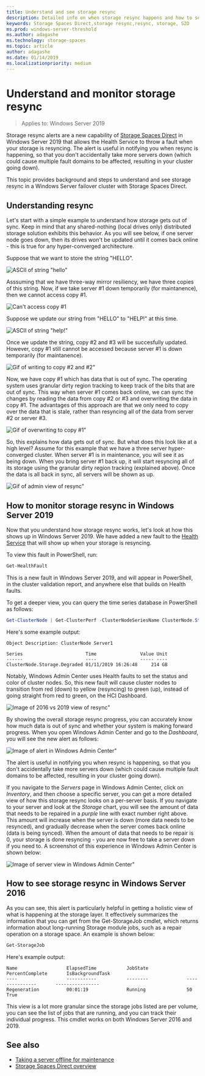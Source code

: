 ```yaml
---
title: Understand and see storage resync
description: Detailed info on when storage resync happens and how to see it in Windows Server 2019.
keywords: Storage Spaces Direct,storage resync,resync, storage, S2D
ms.prod: windows-server-threshold
ms.author: adagashe
ms.technology: storage-spaces
ms.topic: article
author: adagashe
ms.date: 01/14/2019
ms.localizationpriority: medium
---
```

# Understand and monitor storage resync

>Applies to: Windows Server 2019

Storage resync alerts are a new capability of [Storage Spaces Direct](storage-spaces-direct-overview.md) in Windows Server 2019 that allows the Health Service to throw a fault when your storage is resyncing. The alert is useful in notifying you when resync is happening, so that you don't accidentally take more servers down (which could cause multiple fault domains to be affected, resulting in your cluster going down). 

This topic provides background and steps to understand and see storage resync in a Windows Server failover cluster with Storage Spaces Direct.

## Understanding resync

Let's start with a simple example to understand how storage gets out of sync. Keep in mind that any shared-nothing (local drives only) distributed storage solution exhibits this behavior. As you will see below, if one server node goes down, then its drives won't be updated until it comes back online - this is true for any hyper-converged architecture. 

Suppose that we want to store the string "HELLO". 

![ASCII of string "hello"](media/understand-storage-resync/hello.png)

Asssuming that we have three-way mirror resiliency, we have three copies of this string. Now, if we take server #1 down temporarily (for maintanence), then we cannot access copy #1.

![Can't access copy #1](media/understand-storage-resync/copy1.png)

Suppose we update our string from "HELLO" to "HELP!" at this time.

![ASCII of string "help!"](media/understand-storage-resync/help.png)

Once we update the string, copy #2 and #3 will be succesfully updated. However, copy #1 still cannot be accessed because server #1 is down temporarily (for maintanence). 

![Gif of writing to copy #2 and #2"](media/understand-storage-resync/write.gif)

Now, we have copy #1 which has data that is out of sync. The operating system uses granular dirty region tracking to keep track of the bits that are out of sync. This way when server #1 comes back online, we can sync the changes by reading the data from copy #2 or #3 and overwriting the data in copy #1. The advantages of this approach are that we only need to copy over the data that is stale, rather than resyncing all of the data from server #2 or server #3.

![Gif of overwriting to copy #1"](media/understand-storage-resync/overwrite.gif)

So, this explains how data gets out of sync. But what does this look like at a high level? Assume for this example that we have a three server hyper-converged cluster. When server #1 is in maintenance, you will see it as being down. When you bring server #1 back up, it will start resyncing all of its storage using the granular dirty region tracking (explained above). Once the data is all back in sync, all servers will be shown as up.

![Gif of admin view of resync"](media/understand-storage-resync/admin.gif)

## How to monitor storage resync in Windows Server 2019

Now that you understand how storage resync works, let's look at how this shows up in Windows Server 2019. We have added a new fault to the [Health Service](../../failover-clustering/health-service-overview.md) that will show up when your storage is resyncing.

To view this fault in PowerShell, run:

``` PowerShell
Get-HealthFault
```

This is a new fault in Windows Server 2019, and will appear in PowerShell, in the cluster validation report, and anywhere else that builds on Health faults. 

To get a deeper view, you can query the time series database in PowerShell as follows:

```PowerShell
Get-ClusterNode | Get-ClusterPerf -ClusterNodeSeriesName ClusterNode.Storage.Degraded
```
Here's some example output:

```
Object Description: ClusterNode Server1

Series                       Time                Value Unit
------                       ----                ----- ----
ClusterNode.Storage.Degraded 01/11/2019 16:26:48     214 GB
```

Notably, Windows Admin Center uses Health faults to set the status and color of cluster nodes. So, this new fault will cause cluster nodes to transition from red (down) to yellow (resyncing) to green (up), instead of going straight from red to green, on the HCI Dashboard.

![Image of 2016 vs 2019 view of resync"](media/understand-storage-resync/compare.png)

By showing the overall storage resync progress, you can accurately know how much data is out of sync and whether your system is making forward progress. When you open Windows Admin Center and go to the *Dashboard*, you will see the new alert as follows:

![Image of alert in Windows Admin Center"](media/understand-storage-resync/alert.png)

The alert is useful in notifying you when resync is happening, so that you don't accidentally take more servers down (which could cause multiple fault domains to be affected, resulting in your cluster going down). 

If you navigate to the *Servers* page in Windows Admin Center, click on *Inventory*, and then choose a specific server, you can get a more detailed view of how this storage resync looks on a per-server basis. If you navigate to your server and look at the *Storage* chart, you will see the amount of data that needs to be repaired in a *purple* line with exact number right above. This amount will increase when the server is down (more data needs to be resynced), and gradually decrease when the server comes back online (data is being synced). When the amount of data that needs to be repair is 0, your storage is done resyncing - you are now free to take a server down if you need to. A screenshot of this experience in Windows Admin Center is shown below:

![Image of server view in Windows Admin Center"](media/understand-storage-resync/server.png)

## How to see storage resync in Windows Server 2016

As you can see, this alert is particularly helpful in getting a holistic view of what is happening at the storage layer. It effectively summarizes the information that you can get from the Get-StorageJob cmdlet, which returns information about long-running Storage module jobs, such as a repair operation on a storage space. An example is shown below:

```PowerShell
Get-StorageJob
```

Here's example output:

```
Name                  ElapsedTime           JobState              PercentComplete       IsBackgroundTask
----                  -----------           --------              ---------------       ----------------
Regeneration          00:01:19              Running               50                    True

```

This view is a lot more granular since the storage jobs listed are per volume, you can see the list of jobs that are running, and you can track their individual progress. This cmdlet works on both Windows Server 2016 and 2019.

## See also

- [Taking a server offline for maintenance](maintain-servers.md)
- [Storage Spaces Direct overview](storage-spaces-direct-overview.md)